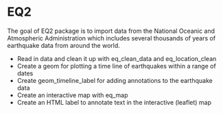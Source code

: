 
<!-- README.md is generated from README.Rmd. Please edit that file -->

# EQ2

<!-- badges: start -->
<!-- badges: end -->

The goal of EQ2 package is to import data from the National Oceanic and
Atmospheric Administration which includes several thousands of years of
earthquake data from around the world.

- Read in data and clean it up with eq_clean_data and eq_location_clean
- Create a geom for plotting a time line of earthquakes within a range
  of dates
- Create geom_timeline_label for adding annotations to the earthquake
  data
- Create an interactive map with eq_map
- Create an HTML label to annotate text in the interactive (leaflet) map
